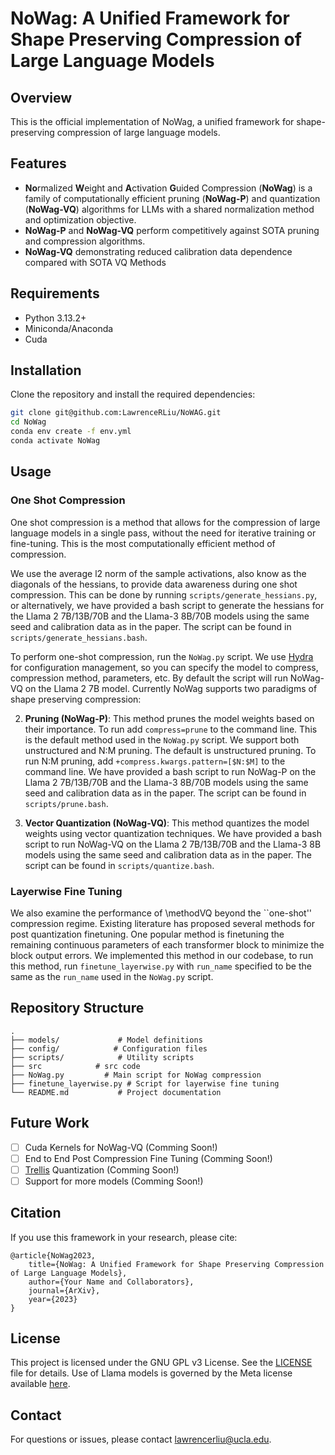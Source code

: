 # NoWag: A Unified Framework for Shape Preserving Compression of Large Language Models

## Overview
This is the official implementation of NoWag, a unified framework for shape-preserving compression of large language models. 

## Features
- **No**rmalized **W**eight and **A**ctivation **G**uided Compression (**NoWag**) is a family of computationally efficient pruning (**NoWag-P**) and quantization (**NoWag-VQ**) algorithms for LLMs with a shared normalization method and optimization objective. 
-  **NoWag-P** and **NoWag-VQ** perform competitively against SOTA pruning and compression algorithms.
- **NoWag-VQ** demonstrating reduced calibration data dependence compared with SOTA VQ Methods

## Requirements
- Python 3.13.2+
- Miniconda/Anaconda
- Cuda

## Installation
Clone the repository and install the required dependencies:
```bash
git clone git@github.com:LawrenceRLiu/NoWAG.git
cd NoWag
conda env create -f env.yml
conda activate NoWag
```

## Usage
### One Shot Compression
One shot compression is a method that allows for the compression of large language models in a single pass, without the need for iterative training or fine-tuning. This is the most computationally efficient method of compression.

We use the average l2 norm of the sample activations, also know as the diagonals of the hessians, to provide data awareness during one shot compression. This can be done by running `scripts/generate_hessians.py`, or alternatively, we have provided a bash script to generate the hessians for the Llama 2 7B/13B/70B and the Llama-3 8B/70B models using the same seed and 
calibration data as in the paper. The script can be found in `scripts/generate_hessians.bash`.

To perform one-shot compression, run the `NoWag.py` script. We use [Hydra](https://github.com/facebookresearch/hydra) for configuration management, so you can specify the model to compress, compression method, parameters, etc. By default the script will run NoWag-VQ on the Llama 2 7B model.
Currently NoWag supports two paradigms of shape preserving compression:

2. **Pruning (NoWag-P)**: This method prunes the model weights based on their importance. To run add `compress=prune` to the command line.  This is the default method used in the `NoWag.py` script. We support both unstructured and N:M pruning. The default is unstructured pruning. To run N:M pruning, add `+compress.kwargs.pattern=[$N:$M]` to the command line. We have provided a bash script to run NoWag-P on the Llama 2 7B/13B/70B and the Llama-3 8B/70B models using the same seed and calibration data as in the paper. The script can be found in `scripts/prune.bash`.

1. **Vector Quantization (NoWag-VQ)**: This method quantizes the model weights using vector quantization techniques. We have provided a bash script to run NoWag-VQ on the Llama 2 7B/13B/70B and the Llama-3 8B models using the same seed and calibration data as in the paper. The script can be found in `scripts/quantize.bash`.

### Layerwise Fine Tuning
We also examine the performance of \methodVQ beyond the ``one-shot'' compression regime. Existing literature has proposed several methods for post quantization finetuning. One popular method is finetuning the remaining continuous parameters of each transformer block to minimize the block output errors. We implemented this method in our codebase, to run this method, 
run `finetune_layerwise.py` with `run_name` specified to be the same as the `run_name` used in the `NoWag.py` script. 

## Repository Structure
```
.
├── models/             # Model definitions
├── config/            # Configuration files
├── scripts/            # Utility scripts
├── src            # src code
├── NoWag.py         # Main script for NoWag compression
├── finetune_layerwise.py # Script for layerwise fine tuning
└── README.md           # Project documentation
```

## Future Work
- [ ] Cuda Kernels for NoWag-VQ (Comming Soon!)
- [ ] End to End Post Compression Fine Tuning (Comming Soon!)
- [ ] [Trellis](https://arxiv.org/abs/2406.11235) Quantization (Comming Soon!)
- [ ] Support for more models (Comming Soon!)

## Citation
If you use this framework in your research, please cite:
```
@article{NoWag2023,
    title={NoWag: A Unified Framework for Shape Preserving Compression of Large Language Models},
    author={Your Name and Collaborators},
    journal={ArXiv},
    year={2023}
}
```

## License

This project is licensed under the GNU GPL v3 License. See the [LICENSE](LICENSE) file for details. Use of Llama models is governed by the Meta license available [here](https://ai.meta.com/resources/models-and-libraries/llama-downloads/).

## Contact
For questions or issues, please contact [lawrencerliu@ucla.edu](mailto:lawrencerliu@ucla.edu).